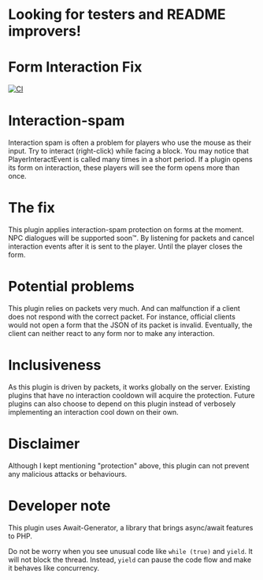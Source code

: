 # Looking for testers and README improvers!
# Form Interaction Fix
[![CI](https://github.com/Endermanbugzjfc/FormInteractionFix/actions/workflows/main.yml/badge.svg)](https://github.com/Endermanbugzjfc/FormInteractionFix/actions/workflows/main.yml)
# Interaction-spam
Interaction spam is often a problem for players who use the mouse as their input.
Try to interact (right-click) while facing a block.
You may notice that PlayerInteractEvent is called many times in a short period.
If a plugin opens its form on interaction, these players will see the form opens more than once.

# The fix
This plugin applies interaction-spam protection on forms at the moment.
NPC dialogues will be supported soon™.
By listening for packets and cancel interaction events after it is sent to the player.
Until the player closes the form.

# Potential problems
This plugin relies on packets very much. And can malfunction if a client does not respond with the correct packet. For instance, official clients would not open a form that the JSON of its packet is invalid. Eventually, the client can neither react to any form nor to make any interaction.

# Inclusiveness
As this plugin is driven by packets, it works globally on the server.
Existing plugins that have no interaction cooldown will acquire the protection.
Future plugins can also choose to depend on this plugin instead of verbosely implementing an interaction cool down on their own.

# Disclaimer
Although I kept mentioning "protection" above, this plugin can not prevent any malicious attacks or behaviours.

# Developer note
This plugin uses Await-Generator, a library that brings async/await features to PHP.

Do not be worry when you see unusual code like `while (true)` and `yield`. It will not block the thread. Instead, `yield` can pause the code flow and make it behaves like concurrency.
